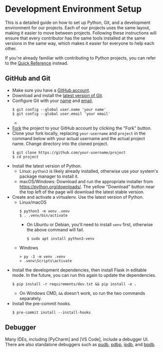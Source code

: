 # Development Environment Setup

This is a detailed guide on how to set up Python, Git, and a development
environment for our projects. Each of our projects uses the same layout, making
it easier to move between projects. Following these instructions will ensure
that every contributor has the same tools installed at the same versions in the
same way, which makes it easier for everyone to help each other.

If you're already familiar with contributing to Python projects, you can refer
to the [Quick Reference](quick.md) instead.

[venv]: https://docs.python.org/3/library/venv.html
[pip]: https://pip.pypa.io

## GitHub and Git

- Make sure you have a [GitHub account][github].
-   Download and install the [latest version of Git][git].
-   Configure Git with your [name] and [email].
    ```
    $ git config --global user.name 'your name'
    $ git config --global user.email 'your email'
    ```
    -
-   [Fork] the project to your GitHub account by clicking the "Fork" button.
-   Clone your fork locally, replacing `your-username` and `project` in the
    command below with your actual username and the actual project name. Change
    directory into the cloned project.
    ```
    $ git clone https://github.com/your-username/project
    $ cd project
    ```
-   Install the latest version of Python.
    -   Linux: `python3` is likely already installed, otherwise use your
        system's package manager to install it.
    -   macOS/Windows: Download and run the appropriate installer from
        https://python.org/downloads/. The yellow "Download" button near the top
        left of the page will download the latest stable version.
-   Create and activate a virtualenv. Use the latest version of Python.
    -   Linux/macOS
        ```
        $ python3 -m venv .venv
        $ . .venv/bin/activate
        ```
        -   On Ubuntu or Debian, you'll need to install `venv` first, otherwise
            the above command will fail.
            ```
            $ sudo apt install python3-venv
            ```
    -   Windows
        ```
        > py -3 -m venv .venv
        > .venv\Scripts\activate
        ```
-   Install the development dependencies, then install Flask in editable mode.
    In the future, you can run this again to update the dependencies.
    ```
    $ pip install -r requirements/dev.txt && pip install -e .
    ```
    -   On Windows CMD, `&&` doesn't work, so run the two commands separately.
-   Install the pre-commit hooks.
    ```
    $ pre-commit install --install-hooks
    ```

[github]: https://github.com
[git]: https://git-scm.com/downloads
[name]: https://docs.github.com/en/get-started/getting-started-with-git/setting-your-username-in-git
[email]: https://docs.github.com/en/account-and-profile/setting-up-and-managing-your-personal-account-on-github/managing-email-preferences/setting-your-commit-email-address
[Fork]: https://docs.github.com/en/get-started/quickstart/fork-a-repo

## Debugger

Many IDEs, including [PyCharm] and [VS Code], include a debugger UI. There are also
standalone debuggers such as [pudb], [pdbp], [ipdb], and [bpdb].

[pudb]: https://github.com/inducer/pudb#readme
[pdbp]: https://github.com/mdmintz/pdbp#readme
[ipdb]: https://github.com/gotcha/ipdb#readme
[bpdb]: https://docs.bpython-interpreter.org/en/latest/bpdb.html
